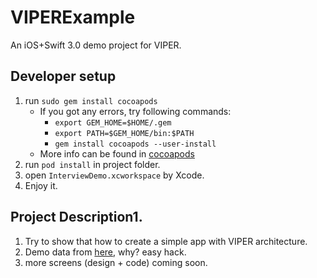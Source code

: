 # VIPERExample

An iOS+Swift 3.0 demo project for VIPER.

## Developer setup
1. run `sudo gem install cocoapods`
    - If you got any errors, try following commands:
        - `export GEM_HOME=$HOME/.gem`
        - `export PATH=$GEM_HOME/bin:$PATH`
        - `gem install cocoapods --user-install`
    - More info can be found in [cocoapods](https://guides.cocoapods.org/using/getting-started.html)
2. run `pod install` in project folder.
3. open `InterviewDemo.xcworkspace` by Xcode.
4. Enjoy it.

## Project Description1. 
1. Try to show that how to create a simple app with VIPER architecture.
2. Demo data from [here](https://www.prettylittlething.com), why? easy hack.
3. more screens (design + code) coming soon.


